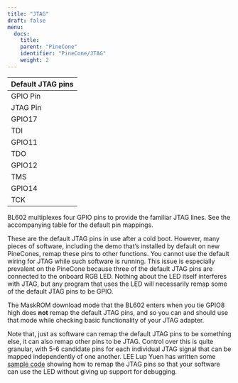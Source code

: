 ```yaml
---
title: "JTAG"
draft: false
menu:
  docs:
    title:
    parent: "PineCone"
    identifier: "PineCone/JTAG"
    weight: 2
---
```


| Default JTAG pins |
| --- |
| GPIO Pin |
| JTAG Pin |
| GPIO17 |
| TDI |
| GPIO11 |
| TDO |
| GPIO12 |
| TMS |
| GPIO14 |
| TCK |

BL602 multiplexes four GPIO pins to provide the familiar JTAG lines. See the accompanying table for the default pin mappings.

These are the default JTAG pins in use after a cold boot. However, many pieces of software, including the demo that’s installed by default on new PineCones, remap these pins to other functions. You cannot use the default wiring for JTAG while such software is running. This issue is especially prevalent on the PineCone because three of the default JTAG pins are connected to the onboard RGB LED. Nothing about the LED itself interferes with JTAG, but any program that uses the LED will necessarily remap some of the default JTAG pins to be GPIO.

The MaskROM download mode that the BL602 enters when you tie GPIO8 high does **not** remap the default JTAG pins, and so you can and should use that mode while checking basic functionality of your JTAG adapter.

Note that, just as software can remap the default JTAG pins to be something else, it can also remap other pins to be JTAG. Control over this is quite granular, with 5-6 candidate pins for each individual JTAG signal that can be mapped independently of one another. LEE Lup Yuen has written some [sample code](https://lupyuen.github.io/articles/openocd#free-the-led-from-jtag-port) showing how to remap the JTAG pins so that your software can use the LED without giving up support for debugging.
